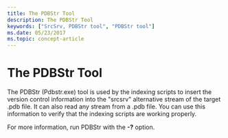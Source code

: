 ```yaml
---
title: The PDBStr Tool
description: The PDBStr Tool
keywords: ["SrcSrv, PDBStr tool", "PDBStr tool"]
ms.date: 05/23/2017
ms.topic: concept-article
---
```


# The PDBStr Tool


The PDBStr (Pdbstr.exe) tool is used by the indexing scripts to insert the version control information into the "srcsrv" alternative stream of the target .pdb file. It can also read any stream from a .pdb file. You can use this information to verify that the indexing scripts are working properly.

For more information, run PDBStr with the **-?** option.

 

 

